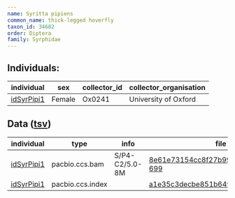 ```yaml
---
name: Syritta pipiens
common_name: thick-legged hoverfly
taxon_id: 34682
order: Diptera
family: Syrphidae
---
```


## Individuals:

| individual | sex | collector_id | collector_organisation |
| ---------- | --- | ------------ | ---------------------- |
| [idSyrPipi1](idSyrPipi1.md) | Female | Ox0241 | University of Oxford |

## Data ([tsv](Syritta_pipiens_data.tsv))

| individual | type | info | file |
| ---------- | ---- | ---- | ---- |
| [idSyrPipi1](idSyrPipi1.md) | pacbio.ccs.bam | S/P4-C2/5.0-8M | [8e61e73154cc8f27b991593cc2d7d8b8-699](https://darwin.cog.sanger.ac.uk/insects/Syritta_pipiens/idSyrPipi1/genomic_data/pacbio/m64097_200111_170228.ccs.bam) |
| [idSyrPipi1](idSyrPipi1.md) | pacbio.ccs.index |  | [a1e35c3decbe851b64f214db2d3674a7](https://darwin.cog.sanger.ac.uk/insects/Syritta_pipiens/idSyrPipi1/genomic_data/pacbio/m64097_200111_170228.ccs.bam.pbi) |
